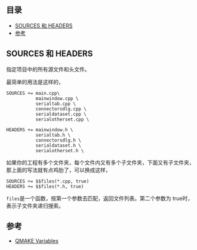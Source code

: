 ## 目录

- [SOURCES 和 HEADERS](#SOURCES-和-HEADERS)
- [参考](#参考)

## SOURCES 和 HEADERS

指定项目中的所有源文件和头文件。

最简单的用法是这样的，

```
SOURCES += main.cpp\
           mainwindow.cpp \
    	   serialtab.cpp \
           connectorsdlg.cpp \
           serialdataset.cpp \
           serialotherset.cpp \

HEADERS += mainwindow.h \
    	   serialtab.h \
    	   connectorsdlg.h \
    	   serialdataset.h \
    	   serialotherset.h \
```

如果你的工程有多个文件夹，每个文件内又有多个子文件夹，下面又有子文件夹，那上面的写法就有点鸡肋了，可以换成这样，

```
SOURCES += $$files(*.cpp, true)
HEADERS += $$files(*.h, true)
```

`files`是一个函数，按第一个参数去匹配，返回文件列表。第二个参数为 true时，表示子文件夹递归搜索。

## 参考

- [QMAKE Variables](https://doc.qt.io/qt-5/qmake-variable-reference.html)
